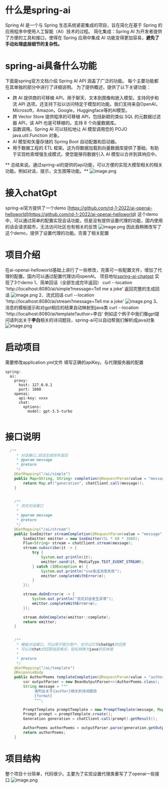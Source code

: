 # 什么是spring-ai
Spring AI 是一个与 Spring 生态系统紧密集成的项目，旨在简化在基于 Spring 的应用程序中使用人工智能（AI）技术的过程。
简化集成：Spring AI 为开发者提供了方便的工具和接口，使得在 Spring 应用中集成 AI 功能变得更加容易，**避免了手动处理底层细节的复杂性。**
# spring-ai具备什么功能
下面是spring官方文档介绍
Spring AI API 涵盖了广泛的功能。 每个主要功能都在其单独的部分中进行了详细说明。 为了提供概述，提供了以下关键功能：

- 跨 AI 提供商的可移植 API，用于聊天、文本到图像和嵌入模型。支持同步和流 API 选项。还支持下拉以访问特定于模型的功能。我们支持来自OpenAI，Microsoft，Amazon，Google，Huggingface等的AI模型。
- 跨 Vector Store 提供程序的可移植 API，包括新颖的类似 SQL 的元数据过滤器 API，该 API 也是可移植的。支持 8 个向量数据库。
- 函数调用。Spring AI 可以轻松地让 AI 模型调用您的 POJO java.util.Function 对象。
- AI 模型和矢量存储的 Spring Boot 自动配置和启动器。
- 用于数据工程的 ETL 框架。这为将数据加载到向量数据库提供了基础，有助于实现检索增强生成模式，使您能够将数据引入 AI 模型以合并到其响应中。

** 总结来说。通过spring-ai的提供的api功能，可以方便的实现大模型相关的相关功能。例如对话，提示，文生图等功能。**
![image.png](https://cdn.nlark.com/yuque/0/2024/png/23165007/1713066556770-3a15e9c9-a85f-4eed-9e01-73a03c4373b2.png#averageHue=%231e2328&clientId=ua1cef76a-d5af-4&from=paste&height=390&id=v6UvU&originHeight=585&originWidth=427&originalType=binary&ratio=1.5&rotation=0&showTitle=false&size=36254&status=done&style=none&taskId=ueb5cc8f9-f0bf-45b7-8130-08ac794ff22&title=&width=284.6666666666667)
# 接入chatGpt
spring-ai官方提供了一个demo
[https://github.com/rd-1-2022/ai-openai-helloworld](https://github.com/rd-1-2022/ai-openai-helloworld)
这个demo中，可以通过简单的配置实现会话功能，但是没有提供设置代理的功能，国内使用的话会请求超市，无法访问社区也有相关的反馈
![image.png](https://cdn.nlark.com/yuque/0/2024/png/23165007/1713067533676-2c9ede72-9095-4b83-8942-94acee9d5987.png#averageHue=%23b0a395&clientId=ua1cef76a-d5af-4&from=paste&height=839&id=nkWjR&originHeight=1258&originWidth=1524&originalType=binary&ratio=1.5&rotation=0&showTitle=false&size=386851&status=done&style=none&taskId=u7655dd91-06c5-44af-8b0b-1d16c536216&title=&width=1016)
因此我稍微改写了这个demo，提供了设置代理的功能。完善了相关配置
# 项目介绍
在ai-openai-helloworld基础上进行了一些修改，完善可一些配置文件，增加了代理的配置。国内可以通过配置代理访问openAI。
项目地址[spring-ai-chatgpt](https://github.com/404008945/spring-ai-chatgpt)
实现了3个demo
1、简单回话（全部生成完毕返回）
curl --location 'http://localhost:8080/ai/simple?message=Tell me a joke'
返回完整的生成回话
![image.png](https://cdn.nlark.com/yuque/0/2024/png/23165007/1713079698050-4f1412cf-cb02-44eb-b3a0-ca864d09913b.png#averageHue=%23fbfbfb&clientId=ua1cef76a-d5af-4&from=paste&height=288&id=xlI7v&originHeight=432&originWidth=1381&originalType=binary&ratio=1.5&rotation=0&showTitle=false&size=54946&status=done&style=none&taskId=uc7226160-aab6-408a-8993-e77f7695ecd&title=&width=920.6666666666666)
2、流式回话
curl --location 'http://localhost:8080/ai/stream?message=Tell me a joke'
![image.png](https://cdn.nlark.com/yuque/0/2024/png/23165007/1713080082882-5f92c5aa-9d61-4bac-a029-339a62fbd8a1.png#averageHue=%23fdfdfd&clientId=ua1cef76a-d5af-4&from=paste&height=758&id=tkhor&originHeight=1137&originWidth=1921&originalType=binary&ratio=1.5&rotation=0&showTitle=false&size=113381&status=done&style=none&taskId=u893ca74d-09ce-4112-a832-ab9f87fb1bc&title=&width=1280.6666666666667)
3、消息的模板提示和对gpt相应的结果自动映射到java类
curl --location 'http://localhost:8080/ai/template?author=李白'
例如这个例子中我们像gpt提问请列出关于**李白**相关的诗词题目，spring-ai可以自动帮我们解析成java对象
![image.png](https://cdn.nlark.com/yuque/0/2024/png/23165007/1713080211141-0946cf32-83e2-49af-8382-52e348a1fefc.png#averageHue=%23fdfdfd&clientId=ua1cef76a-d5af-4&from=paste&height=684&id=F768L&originHeight=1026&originWidth=1372&originalType=binary&ratio=1.5&rotation=0&showTitle=false&size=115913&status=done&style=none&taskId=ud2dd4573-dd49-440d-8945-b95e783f70d&title=&width=914.6666666666666)
# 启动项目
需要修改application.yml文件
填写正确的apiKey。与代理服务器的配置
```
spring:
  ai:
    proxy:
      host: 127.0.0.1
      port: 1080
    openai:
      api-key: xxxx
      chat:
        options:
          model: gpt-3.5-turbo


```
# 接口说明
```java
  /**
     * 对话接口,回话生成完毕返回
     * @param message
     * @return
     */
    @GetMapping("/ai/simple")
    public Map<String, String> completion(@RequestParam(value = "message", defaultValue = "Tell me a joke") String message) {
        return Map.of("generation", chatClient.call(message));
    }


    /**
     * 流式对话接口
     *
     * @param message
     * @return
     */
    @GetMapping("/ai/stream")
    public SseEmitter streamCompletion(@RequestParam(value = "message", defaultValue = "Tell me a joke") String message) {
        SseEmitter emitter = new SseEmitter(5L * 60 * 1000);
        Flux<String> stream = chatClient.stream(message);
        stream.subscribe(it -> {
            try {
                System.out.println(it);
                emitter.send(it, MediaType.TEXT_EVENT_STREAM);
            } catch (IOException e) {
                System.out.println("sse发送消息失败");
                emitter.completeWithError(e);
            }
        });

        stream.doOnError(e -> {
            System.out.println("流式对话发生异常");
            emitter.completeWithError(e);
        });

        stream.doOnComplete(emitter::complete);
        return emitter;
    }


    /**
     * 模板对话接口，可以用于提示用户，也可以引导chatGpt的回答
     * 可以对chat的回答指定格式，轻松转换为java的实体类
     *
     * @return
     */
    @GetMapping("/ai/template")
    @ResponseBody
    public AuthorPoems templateCompletion(@RequestParam(value = "author", defaultValue = "李白") String author) {
        var outputParser = new BeanOutputParser<>(AuthorPoems.class);
        String message = """
             请列出关于{author}相关的诗词题目
             {format}
             """;

        PromptTemplate promptTemplate = new PromptTemplate(message, Map.of("author", author, "format", outputParser.getFormat()));
        Prompt prompt = promptTemplate.create();
        Generation generation = chatClient.call(prompt).getResult();

        AuthorPoems authorPoems = outputParser.parse(generation.getOutput().getContent());
        return authorPoems;
    }
```
# 项目结构
整个项目十分简单，代码很少。主要为了实现设置代理类重写了了openai一些接口
![image.png](https://cdn.nlark.com/yuque/0/2024/png/23165007/1713081561428-c7e6f832-5b6c-49ba-b8bb-5b8317e6f2ed.png#averageHue=%232c2f33&clientId=ua1cef76a-d5af-4&from=paste&height=362&id=ubb1f6106&originHeight=543&originWidth=676&originalType=binary&ratio=1.5&rotation=0&showTitle=false&size=61160&status=done&style=none&taskId=uf7fac319-5f4a-4228-a47f-a6e04d30e7b&title=&width=450.6666666666667)
